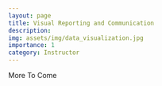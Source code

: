 ```yaml
---
layout: page
title: Visual Reporting and Communication
description:
img: assets/img/data_visualization.jpg
importance: 1
category: Instructor
---
```


More To Come
